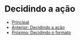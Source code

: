 # Decidindo a ação

* [Principal](./README.md)
* [Anterior: Decidindo a ação](./caso-de-uso-0-configurando-um-projeto-quarkus.md)
* [Próximo: Decidindo o formato](./caso-de-uso-2-decidindo-a-acao.md)